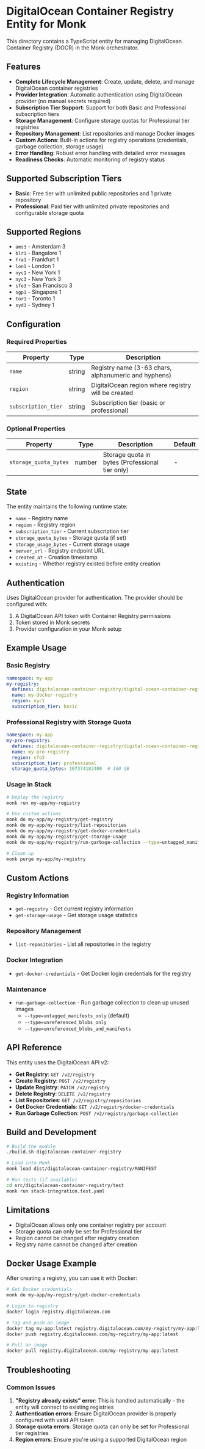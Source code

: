 # DigitalOcean Container Registry Entity for Monk

This directory contains a TypeScript entity for managing DigitalOcean Container Registry (DOCR) in the Monk orchestrator.

## Features

- **Complete Lifecycle Management**: Create, update, delete, and manage DigitalOcean container registries
- **Provider Integration**: Automatic authentication using DigitalOcean provider (no manual secrets required)
- **Subscription Tier Support**: Support for both Basic and Professional subscription tiers
- **Storage Management**: Configure storage quotas for Professional tier registries
- **Repository Management**: List repositories and manage Docker images
- **Custom Actions**: Built-in actions for registry operations (credentials, garbage collection, storage usage)
- **Error Handling**: Robust error handling with detailed error messages
- **Readiness Checks**: Automatic monitoring of registry status

## Supported Subscription Tiers

- **Basic**: Free tier with unlimited public repositories and 1 private repository
- **Professional**: Paid tier with unlimited private repositories and configurable storage quota

## Supported Regions

- `ams3` - Amsterdam 3
- `blr1` - Bangalore 1
- `fra1` - Frankfurt 1
- `lon1` - London 1
- `nyc1` - New York 1
- `nyc3` - New York 3
- `sfo3` - San Francisco 3
- `sgp1` - Singapore 1
- `tor1` - Toronto 1
- `syd1` - Sydney 1

## Configuration

### Required Properties

| Property | Type | Description |
|----------|------|-------------|
| `name` | string | Registry name (3-63 chars, alphanumeric and hyphens) |
| `region` | string | DigitalOcean region where registry will be created |
| `subscription_tier` | string | Subscription tier (basic or professional) |

### Optional Properties

| Property | Type | Description | Default |
|----------|------|-------------|---------|
| `storage_quota_bytes` | number | Storage quota in bytes (Professional tier only) | - |

## State

The entity maintains the following runtime state:

- `name` - Registry name
- `region` - Registry region
- `subscription_tier` - Current subscription tier
- `storage_quota_bytes` - Storage quota (if set)
- `storage_usage_bytes` - Current storage usage
- `server_url` - Registry endpoint URL
- `created_at` - Creation timestamp
- `existing` - Whether registry existed before entity creation

## Authentication

Uses DigitalOcean provider for authentication. The provider should be configured with:

1. A DigitalOcean API token with Container Registry permissions
2. Token stored in Monk secrets
3. Provider configuration in your Monk setup

## Example Usage

### Basic Registry

```yaml
namespace: my-app
my-registry:
  defines: digitalocean-container-registry/digital-ocean-container-registry
  name: my-docker-registry
  region: nyc1
  subscription_tier: basic
```

### Professional Registry with Storage Quota

```yaml
namespace: my-app
my-pro-registry:
  defines: digitalocean-container-registry/digital-ocean-container-registry
  name: my-pro-registry
  region: sfo3
  subscription_tier: professional
  storage_quota_bytes: 107374182400  # 100 GB
```

### Usage in Stack

```bash
# Deploy the registry
monk run my-app/my-registry

# Use custom actions
monk do my-app/my-registry/get-registry
monk do my-app/my-registry/list-repositories
monk do my-app/my-registry/get-docker-credentials
monk do my-app/my-registry/get-storage-usage
monk do my-app/my-registry/run-garbage-collection --type=untagged_manifests_only

# Clean up
monk purge my-app/my-registry
```

## Custom Actions

### Registry Information

- `get-registry` - Get current registry information
- `get-storage-usage` - Get storage usage statistics

### Repository Management

- `list-repositories` - List all repositories in the registry

### Docker Integration

- `get-docker-credentials` - Get Docker login credentials for the registry

### Maintenance

- `run-garbage-collection` - Run garbage collection to clean up unused images
  - `--type=untagged_manifests_only` (default)
  - `--type=unreferenced_blobs_only`
  - `--type=unreferenced_blobs_and_manifests`

## API Reference

This entity uses the DigitalOcean API v2:
- **Get Registry**: `GET /v2/registry`
- **Create Registry**: `POST /v2/registry`
- **Update Registry**: `PATCH /v2/registry`
- **Delete Registry**: `DELETE /v2/registry`
- **List Repositories**: `GET /v2/registry/repositories`
- **Get Docker Credentials**: `GET /v2/registry/docker-credentials`
- **Run Garbage Collection**: `POST /v2/registry/garbage-collection`

## Build and Development

```bash
# Build the module
./build.sh digitalocean-container-registry

# Load into Monk
monk load dist/digitalocean-container-registry/MANIFEST

# Run tests (if available)
cd src/digitalocean-container-registry/test
monk run stack-integration.test.yaml
```

## Limitations

- DigitalOcean allows only one container registry per account
- Storage quota can only be set for Professional tier
- Region cannot be changed after registry creation
- Registry name cannot be changed after creation

## Docker Usage Example

After creating a registry, you can use it with Docker:

```bash
# Get Docker credentials
monk do my-app/my-registry/get-docker-credentials

# Login to registry
docker login registry.digitalocean.com

# Tag and push an image
docker tag my-app:latest registry.digitalocean.com/my-registry/my-app:latest
docker push registry.digitalocean.com/my-registry/my-app:latest

# Pull an image
docker pull registry.digitalocean.com/my-registry/my-app:latest
```

## Troubleshooting

### Common Issues

1. **"Registry already exists" error**: This is handled automatically - the entity will connect to existing registries
2. **Authentication errors**: Ensure DigitalOcean provider is properly configured with valid API token
3. **Storage quota errors**: Storage quota can only be set for Professional tier registries
4. **Region errors**: Ensure you're using a supported DigitalOcean region
